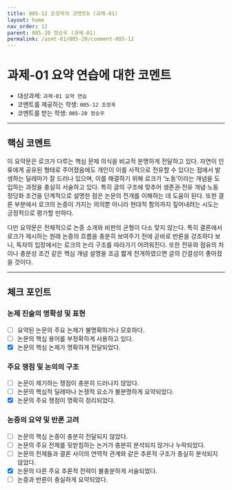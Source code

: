 ```yaml
---
title: 005-12 조정욱의 코멘트b (과제-01) 
layout: home
nav_order: 12
parent: 005-20 정승우 (과제-01)
permalink: /asmt-01/005-20/comment-005-12
---
```


# 과제-01 요약 연습에 대한 코멘트

- 대상과제: `과제-01 요약 연습`
- 코멘트를 제공하는 학생: `005-12 조정욱` 
- 코멘트를 받는 학생: `005-20 정승우` 

---

## 핵심 코멘트

이 요약문은 로크가 다루는 핵심 문제 의식을 비교적 분명하게 전달하고 있다. 자연이 인류에게 공유된 형태로 주어졌음에도 개인이 이를 사적으로 전유할 수 있다는 점에서 발생하는 딜레마가 잘 드러나 있으며, 이를 해결하기 위해 로크가 ‘노동’이라는 개념을 도입하는 과정을 충실히 서술하고 있다. 특히 글의 구조에 맞추어 생존권·전유 개념·노동 정당화 조건을 단계적으로 설명한 점은 논문의 전개를 이해하는 데 도움이 된다. 또한 결론 부분에서 로크의 논증이 가지는 의의뿐 아니라 현대적 함의까지 짚어내려는 시도는 긍정적으로 평가할 만하다.

다만 요약문은 전체적으로 논증 소개와 비판의 균형이 다소 맞지 않는다. 특히 결론에서 로크가 제시하는 원래 논증의 흐름을 충분히 보여주기 전에 곧바로 반론을 강조하다 보니, 독자의 입장에서는 로크의 논리 구조를 따라가기 어려워진다. 또한 전유와 점유의 차이나 충분성 조건 같은 핵심 개념 설명을 조금 짧게 전개하였으면 글의 간결성이 좋아졌을 것이다.

---

## 체크 포인트

### 논제 진술의 명확성 및 표현  
- [ ] 요약된 논문의 주요 논제가 불명확하거나 모호하다.  
- [ ] 논문의 핵심 용어를 부정확하게 사용하고 있다.  
- [x] 논문의 핵심 논제가 명확하게 전달되었다.  

### 주요 쟁점 및 논의의 구조  
- [ ] 논문이 제기하는 쟁점이 충분히 드러나지 않았다.  
- [ ] 논문의 핵심적 딜레마나 논쟁적 요소가 불분명하게 요약되었다.  
- [x] 논문의 주요 쟁점이 명확히 정리되었다.  

### 논증의 요약 및 반론 고려  
- [ ] 논문의 핵심 논증이 충분히 전달되지 않았다.  
- [ ] 논문의 주요 전제를 뒷받침하는 논거가 충분히 분석되지 않거나 누락되었다.  
- [ ] 논문의 전제들과 결론 사이의 연역적 관계와 같은 추론적 구조가 충실히 분석되지 않았다.  
- [x] 논문의 다른 주요 추론적 전략이 불충분하게 서술되었다.
- [ ] 논증과 반론이 충실하게 요약되었다. 